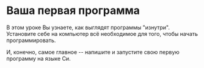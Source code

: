# Ваша первая программа

В этом уроке Вы узнаете, как выглядят программы "изнутри". 
Установите себе на компьютер всё необходимое для того, чтобы начать программировать. 


И, конечно, самое главное -- напишите и запустите свою первую программу на языке Си.